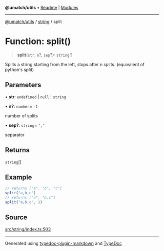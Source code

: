 **@umatch/utils** • [Readme](../../index.md) \| [Modules](../../modules.md)

***

[@umatch/utils](../../modules.md) / [string](../index.md) / split

# Function: split()

> **split**(`str`, `n`?, `sep`?): `string`[]

Splits a string starting from the left, stops after n splits.
(equivalent of python's split)

## Parameters

• **str**: `undefined` \| `null` \| `string`

• **n?**: `number`= `-1`

number of splits

• **sep?**: `string`= `','`

separator

## Returns

`string`[]

## Example

```ts
// returns ["a", "b", "c"]
split("a,b,c")
// returns ["a", "b,c"]
split("a,b,c", 1)
```

## Source

[src/string/index.ts:503](https://github.com/umatch-oficial/utils/blob/c1935bc/src/string/index.ts#L503)

***

Generated using [typedoc-plugin-markdown](https://www.npmjs.com/package/typedoc-plugin-markdown) and [TypeDoc](https://typedoc.org/)
